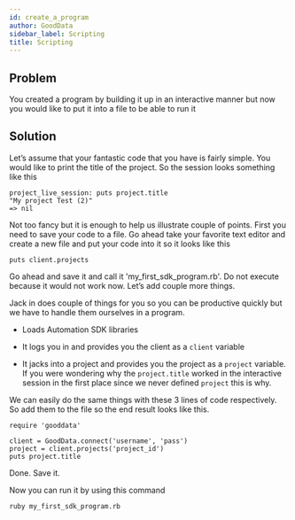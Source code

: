 ```yaml
---
id: create_a_program
author: GoodData
sidebar_label: Scripting
title: Scripting
---
```


Problem
-------

You created a program by building it up in an interactive manner but now
you would like to put it into a file to be able to run it

Solution
--------

Let’s assume that your fantastic code that you have is fairly simple.
You would like to print the title of the project. So the session looks
something like this

    project_live_session: puts project.title
    "My project Test (2)"
    => nil

Not too fancy but it is enough to help us illustrate couple of points.
First you need to save your code to a file. Go ahead take your favorite
text editor and create a new file and put your code into it so it looks
like this

    puts client.projects

Go ahead and save it and call it 'my\_first\_sdk\_program.rb'. Do not
execute because it would not work now. Let’s add couple more things.

Jack in does couple of things for you so you can be productive quickly
but we have to handle them ourselves in a program.

-   Loads Automation SDK libraries

-   It logs you in and provides you the client as a `client` variable

-   It jacks into a project and provides you the project as a `project`
    variable. If you were wondering why the `project.title` worked in
    the interactive session in the first place since we never defined
    `project` this is why.

We can easily do the same things with these 3 lines of code
respectively. So add them to the file so the end result looks like this.

    require 'gooddata'

    client = GoodData.connect('username', 'pass')
    project = client.projects('project_id')
    puts project.title

Done. Save it.

Now you can run it by using this command

    ruby my_first_sdk_program.rb
